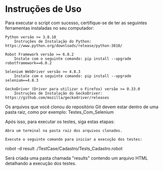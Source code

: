# Instruções de Uso

Para executar o script com sucesso, certifique-se de ter as seguintes ferramentas instaladas no seu computador:

    Python versão >= 3.8.10
        Instruções de Instalação do Python: https://www.python.org/downloads/release/python-3810/

    Robot Framework versão >= 6.0.2
        Instale com o seguinte comando: pip install --upgrade robotframework==6.0.2

    Selenium WebDriver versão >= 4.8.3
        Instale com o seguinte comando: pip install --upgrade selenium==4.8.3

    GeckoDriver (Driver para utilizar o Firefox) versão >= 0.33.0
        Instruções de Instalação do GeckoDriver: https://github.com/mozilla/geckodriver/releases

Os arquivos que você clonou do repositório Git devem estar dentro de uma pasta raiz, como por exemplo: Testes_Com_Selenium

Após isso, para executar os testes, siga estas etapas:

    Abra um terminal na pasta raiz dos arquivos clonados.

    Execute o seguinte comando para iniciar a execução dos testes:

robot -d result ./TestCase/Cadastro/Tests_Cadastro.robot

Será criada uma pasta chamada "results" contendo um arquivo HTML detalhando a execução dos testes.
